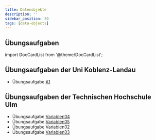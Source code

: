```yaml
---
title: Datenobjekte
description: ''
sidebar_position: 30
tags: [data-objects]
---
```


## Übungsaufgaben
import DocCardList from '@theme/DocCardList';

<DocCardList />

## Übungsaufgaben der Uni Koblenz-Landau
- Übungsaufgabe [A1](https://www.uni-koblenz-landau.de/de/koblenz/fb4/ist/rgebert/teaching/SS08/java-programming/programmieraufgaben.pdf/view)

## Übungsaufgaben der Technischen Hochschule Ulm
- Übungsaufgabe [Variablen04](https://studium.hs-ulm.de/de/org/I/vorkurse/Documents/java_aufgaben.pdf)
- Übungsaufgabe [Variablen05](https://studium.hs-ulm.de/de/org/I/vorkurse/Documents/java_aufgaben.pdf)
- Übungsaufgabe [Variablen02](https://studium.hs-ulm.de/de/org/I/vorkurse/Documents/java_aufgaben.pdf)
- Übungsaufgabe [Variablen03](https://studium.hs-ulm.de/de/org/I/vorkurse/Documents/java_aufgaben.pdf)

